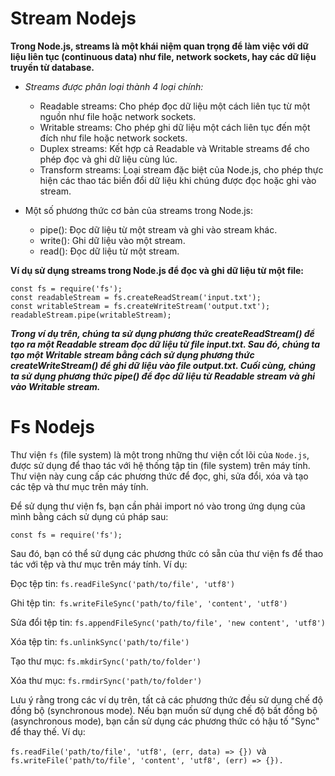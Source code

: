# **Stream Nodejs**

**Trong Node.js, streams là một khái niệm quan trọng để làm việc với dữ liệu liên tục (continuous data) như file, network
sockets, hay các dữ liệu truyền từ database.**

- _Streams được phân loại thành 4 loại chính:_

  - Readable streams: Cho phép đọc dữ liệu một cách liên tục từ một nguồn như file hoặc network sockets.
  - Writable streams: Cho phép ghi dữ liệu một cách liên tục đến một đích như file hoặc network sockets.
  - Duplex streams: Kết hợp cả Readable và Writable streams để cho phép đọc và ghi dữ liệu cùng lúc.
  - Transform streams: Loại stream đặc biệt của Node.js, cho phép thực hiện các thao tác biến đổi dữ liệu khi chúng được đọc hoặc ghi vào stream.
 - Một số phương thức cơ bản của streams trong Node.js:

    - pipe(): Đọc dữ liệu từ một stream và ghi vào stream khác.
    - write(): Ghi dữ liệu vào một stream.
    - read(): Đọc dữ liệu từ một stream.

**Ví dụ sử dụng streams trong Node.js để đọc và ghi dữ liệu từ một file:**


```
const fs = require('fs');
const readableStream = fs.createReadStream('input.txt');
const writableStream = fs.createWriteStream('output.txt');
readableStream.pipe(writableStream);
```
***Trong ví dụ trên, chúng ta sử dụng phương thức **createReadStream()** để tạo ra một Readable stream đọc dữ liệu từ file input.txt. Sau đó, chúng ta tạo một Writable stream bằng cách sử dụng phương thức createWriteStream() để ghi dữ liệu vào file output.txt. Cuối cùng, chúng ta sử dụng phương thức pipe() để đọc dữ liệu từ Readable stream và ghi vào Writable stream.***

# **Fs Nodejs**
Thư viện ``fs`` (file system) là một trong những thư viện cốt lõi của ``Node.js``, được sử dụng để thao tác với hệ thống tập tin (file system) trên máy tính. Thư viện này cung cấp các phương thức để đọc, ghi, sửa đổi, xóa và tạo các tệp và thư mục trên máy tính.

Để sử dụng thư viện fs, bạn cần phải import nó vào trong ứng dụng của mình bằng cách sử dụng cú pháp sau:

 
```const fs = require('fs');```

Sau đó, bạn có thể sử dụng các phương thức có sẵn của thư viện fs để thao tác với tệp và thư mục trên máy tính. Ví dụ:

Đọc tệp tin: ```fs.readFileSync('path/to/file', 'utf8')```

Ghi tệp tin:``` fs.writeFileSync('path/to/file', 'content', 'utf8')```

Sửa đổi tệp tin: ```fs.appendFileSync('path/to/file', 'new content', 'utf8')```

Xóa tệp tin: ```fs.unlinkSync('path/to/file')```

Tạo thư mục: ```fs.mkdirSync('path/to/folder')```

Xóa thư mục: ```fs.rmdirSync('path/to/folder')```


Lưu ý rằng trong các ví dụ trên, tất cả các phương thức đều sử dụng chế độ đồng bộ (synchronous mode). Nếu bạn muốn sử dụng chế độ bất đồng bộ (asynchronous mode), bạn cần sử dụng các phương thức có hậu tố "Sync" để thay thế. Ví dụ:

```fs.readFile('path/to/file', 'utf8', (err, data) => {}) ```và ```fs.writeFile('path/to/file', 'content', 'utf8', (err) => {}).```